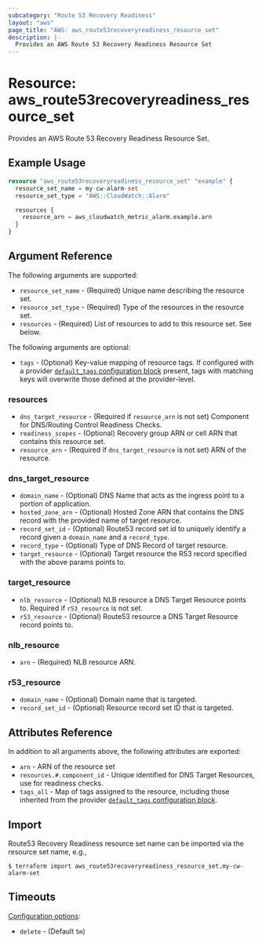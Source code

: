 ```yaml
---
subcategory: "Route 53 Recovery Readiness"
layout: "aws"
page_title: "AWS: aws_route53recoveryreadiness_resource_set"
description: |-
  Provides an AWS Route 53 Recovery Readiness Resource Set
---
```


# Resource: aws_route53recoveryreadiness_resource_set

Provides an AWS Route 53 Recovery Readiness Resource Set.

## Example Usage

```terraform
resource "aws_route53recoveryreadiness_resource_set" "example" {
  resource_set_name = my-cw-alarm-set
  resource_set_type = "AWS::CloudWatch::Alarm"

  resources {
    resource_arn = aws_cloudwatch_metric_alarm.example.arn
  }
}
```

## Argument Reference

The following arguments are supported:

* `resource_set_name` - (Required) Unique name describing the resource set.
* `resource_set_type` - (Required) Type of the resources in the resource set.
* `resources` - (Required) List of resources to add to this resource set. See below.

The following arguments are optional:

* `tags` - (Optional) Key-value mapping of resource tags. If configured with a provider [`default_tags` configuration block](https://registry.terraform.io/providers/hashicorp/aws/latest/docs#default_tags-configuration-block) present, tags with matching keys will overwrite those defined at the provider-level.

### resources

* `dns_target_resource` - (Required if `resource_arn` is not set) Component for DNS/Routing Control Readiness Checks.
* `readiness_scopes` - (Optional) Recovery group ARN or cell ARN that contains this resource set.
* `resource_arn` - (Required if `dns_target_resource` is not set) ARN of the resource.

### dns_target_resource

* `domain_name` - (Optional) DNS Name that acts as the ingress point to a portion of application.
* `hosted_zone_arn` - (Optional) Hosted Zone ARN that contains the DNS record with the provided name of target resource.
* `record_set_id` - (Optional) Route53 record set id to uniquely identify a record given a `domain_name` and a `record_type`.
* `record_type` - (Optional) Type of DNS Record of target resource.
* `target_resource` - (Optional) Target resource the R53 record specified with the above params points to.

### target_resource

* `nlb_resource` - (Optional) NLB resource a DNS Target Resource points to. Required if `r53_resource` is not set.
* `r53_resource` - (Optional) Route53 resource a DNS Target Resource record points to.

### nlb_resource

* `arn` - (Required) NLB resource ARN.

### r53_resource

* `domain_name` - (Optional) Domain name that is targeted.
* `record_set_id` - (Optional) Resource record set ID that is targeted.

## Attributes Reference

In addition to all arguments above, the following attributes are exported:

* `arn` - ARN of the resource set
* `resources.#.component_id` - Unique identified for DNS Target Resources, use for readiness checks.
* `tags_all` - Map of tags assigned to the resource, including those inherited from the provider [`default_tags` configuration block](https://registry.terraform.io/providers/hashicorp/aws/latest/docs#default_tags-configuration-block).

## Import

Route53 Recovery Readiness resource set name can be imported via the resource set name, e.g.,

```
$ terraform import aws_route53recoveryreadiness_resource_set.my-cw-alarm-set
```

## Timeouts

[Configuration options](https://developer.hashicorp.com/terraform/language/resources/syntax#operation-timeouts):

- `delete` - (Default `5m`)
